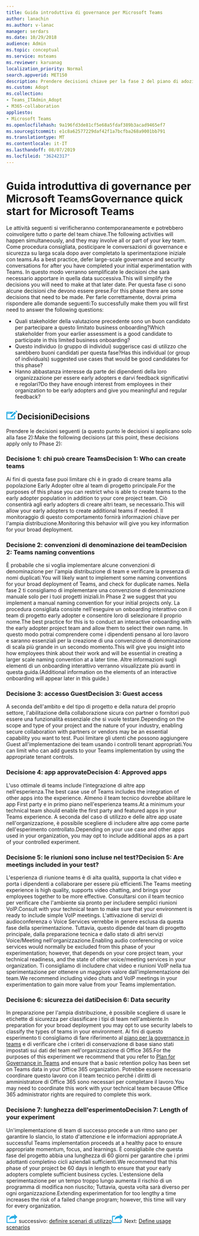 ```yaml
---
title: Guida introduttiva di governance per Microsoft Teams
author: lanachin
ms.author: v-lanac
manager: serdars
ms.date: 10/29/2018
audience: Admin
ms.topic: conceptual
ms.service: msteams
ms.reviewer: karuanag
localization_priority: Normal
search.appverid: MET150
description: Prendere decisioni chiave per la fase 2 del piano di adozione
ms.custom: Adopt
ms.collection:
- Teams_ITAdmin_Adopt
- M365-collaboration
appliesto:
- Microsoft Teams
ms.openlocfilehash: 9a196fd3de81cf5e68a5fdaf389b3acad9465ef7
ms.sourcegitcommit: e1c8a62577229daf42f1a7bcfba268a9001bb791
ms.translationtype: MT
ms.contentlocale: it-IT
ms.lasthandoff: 08/07/2019
ms.locfileid: "36242317"
---
```

# <a name="governance-quick-start-for-microsoft-teams"></a><span data-ttu-id="4ac68-103">Guida introduttiva di governance per Microsoft Teams</span><span class="sxs-lookup"><span data-stu-id="4ac68-103">Governance quick start for Microsoft Teams</span></span>

<span data-ttu-id="4ac68-104">Le attività seguenti si verificheranno contemporaneamente e potrebbero coinvolgere tutto o parte del team chiave.</span><span class="sxs-lookup"><span data-stu-id="4ac68-104">The following activities will happen simultaneously, and they may involve all or part of your key team.</span></span> <span data-ttu-id="4ac68-105">Come procedura consigliata, posticipare le conversazioni di governance e sicurezza su larga scala dopo aver completato la sperimentazione iniziale con teams.</span><span class="sxs-lookup"><span data-stu-id="4ac68-105">As a best practice, defer large-scale governance and security conversations for after you have completed your initial experimentation with Teams.</span></span> <span data-ttu-id="4ac68-106">In questo modo verranno semplificate le decisioni che sarà necessario apportare in quella data successiva.</span><span class="sxs-lookup"><span data-stu-id="4ac68-106">This will simplify the decisions you will need to make at that later date.</span></span> <span data-ttu-id="4ac68-107">Per questa fase ci sono alcune decisioni che devono essere prese.</span><span class="sxs-lookup"><span data-stu-id="4ac68-107">For this phase there are some decisions that need to be made.</span></span> <span data-ttu-id="4ac68-108">Per farle correttamente, dovrai prima rispondere alle domande seguenti:</span><span class="sxs-lookup"><span data-stu-id="4ac68-108">To successfully make them you will first need to answer the following questions:</span></span>

- <span data-ttu-id="4ac68-109">Quali stakeholder della valutazione precedente sono un buon candidato per partecipare a questo limitato business onboarding?</span><span class="sxs-lookup"><span data-stu-id="4ac68-109">Which stakeholder from your earlier assessment is a good candidate to participate in this limited business onboarding?</span></span>
- <span data-ttu-id="4ac68-110">Questo individuo (o gruppo di individui) suggerisce casi di utilizzo che sarebbero buoni candidati per questa fase?</span><span class="sxs-lookup"><span data-stu-id="4ac68-110">Has this individual (or group of individuals) suggested use cases that would be good candidates for this phase?</span></span>  
- <span data-ttu-id="4ac68-111">Hanno abbastanza interesse da parte dei dipendenti della loro organizzazione per essere early adopters e darvi feedback significativi e regolari?</span><span class="sxs-lookup"><span data-stu-id="4ac68-111">Do they have enough interest from employees in their organization to be early adopters and give you meaningful and regular feedback?</span></span> 

## <a name="an-icon-representing-a-decision-pointmediateams-adoption-decision-iconpngdecisions"></a>![Icona che rappresenta un punto decisionale](media/teams-adoption-decision-icon.png)<span data-ttu-id="4ac68-113">Decisioni</span><span class="sxs-lookup"><span data-stu-id="4ac68-113">Decisions</span></span>

<span data-ttu-id="4ac68-114">Prendere le decisioni seguenti (a questo punto le decisioni si applicano solo alla fase 2):</span><span class="sxs-lookup"><span data-stu-id="4ac68-114">Make the following decisions (at this point, these decisions apply only to Phase 2):</span></span>

### <a name="decision-1-who-can-create-teams"></a><span data-ttu-id="4ac68-115">Decisione 1: chi può creare Teams</span><span class="sxs-lookup"><span data-stu-id="4ac68-115">Decision 1: Who can create teams</span></span> 

<span data-ttu-id="4ac68-116">Ai fini di questa fase puoi limitare chi è in grado di creare teams alla popolazione Early Adopter oltre al team di progetto principale.</span><span class="sxs-lookup"><span data-stu-id="4ac68-116">For the purposes of this phase you can restrict who is able to create teams to the early adopter population in addition to your core project team.</span></span> <span data-ttu-id="4ac68-117">Ciò consentirà agli early adopters di creare altri team, se necessario.</span><span class="sxs-lookup"><span data-stu-id="4ac68-117">This will allow your early adopters to create additional teams if needed.</span></span> <span data-ttu-id="4ac68-118">Il monitoraggio di questo comportamento fornirà informazioni chiave per l'ampia distribuzione.</span><span class="sxs-lookup"><span data-stu-id="4ac68-118">Monitoring this behavior will give you key information for your broad deployment.</span></span>

### <a name="decision-2-teams-naming-conventions"></a><span data-ttu-id="4ac68-119">Decisione 2: convenzioni di denominazione dei team</span><span class="sxs-lookup"><span data-stu-id="4ac68-119">Decision 2: Teams naming conventions</span></span> 

<span data-ttu-id="4ac68-120">È probabile che si voglia implementare alcune convenzioni di denominazione per l'ampia distribuzione di team e verificare la presenza di nomi duplicati.</span><span class="sxs-lookup"><span data-stu-id="4ac68-120">You will likely want to implement some naming conventions for your broad deployment of Teams, and check for duplicate names.</span></span> <span data-ttu-id="4ac68-121">Nella fase 2 ti consigliamo di implementare una convenzione di denominazione manuale solo per i tuoi progetti iniziali.</span><span class="sxs-lookup"><span data-stu-id="4ac68-121">In Phase 2 we suggest that you implement a manual naming convention for your initial projects only.</span></span> <span data-ttu-id="4ac68-122">La procedura consigliata consiste nell'eseguire un onboarding interattivo con il team di progetto early adopter e consentire loro di selezionare il proprio nome.</span><span class="sxs-lookup"><span data-stu-id="4ac68-122">The best practice for this is to conduct an interactive onboarding with the early adopter project team and allow them to select their own name.</span></span> <span data-ttu-id="4ac68-123">In questo modo potrai comprendere come i dipendenti pensano al loro lavoro e saranno essenziali per la creazione di una convenzione di denominazione di scala più grande in un secondo momento.</span><span class="sxs-lookup"><span data-stu-id="4ac68-123">This will give you insight into how employees think about their work and will be essential in creating a larger scale naming convention at a later time.</span></span> <span data-ttu-id="4ac68-124">Altre informazioni sugli elementi di un onboarding interattivo verranno visualizzate più avanti in questa guida.</span><span class="sxs-lookup"><span data-stu-id="4ac68-124">(Additional information on the elements of an interactive onboarding will appear later in this guide.)</span></span>

### <a name="decision-3-guest-access"></a><span data-ttu-id="4ac68-125">Decisione 3: accesso Guest</span><span class="sxs-lookup"><span data-stu-id="4ac68-125">Decision 3: Guest access</span></span>

<span data-ttu-id="4ac68-126">A seconda dell'ambito e del tipo di progetto e della natura del proprio settore, l'abilitazione della collaborazione sicura con partner o fornitori può essere una funzionalità essenziale che si vuole testare.</span><span class="sxs-lookup"><span data-stu-id="4ac68-126">Depending on the scope and type of your project and the nature of your industry, enabling secure collaboration with partners or vendors may be an essential capability you want to test.</span></span> <span data-ttu-id="4ac68-127">Puoi limitare gli utenti che possono aggiungere Guest all'implementazione dei team usando i controlli tenant appropriati.</span><span class="sxs-lookup"><span data-stu-id="4ac68-127">You can limit who can add guests to your Teams implementation by using the appropriate tenant controls.</span></span> 

### <a name="decision-4-approved-apps"></a><span data-ttu-id="4ac68-128">Decisione 4: app approvate</span><span class="sxs-lookup"><span data-stu-id="4ac68-128">Decision 4: Approved apps</span></span>

<span data-ttu-id="4ac68-129">L'uso ottimale di teams include l'integrazione di altre app nell'esperienza.</span><span class="sxs-lookup"><span data-stu-id="4ac68-129">The best case use of Teams includes the integration of other apps into the experience.</span></span> <span data-ttu-id="4ac68-130">Almeno il team tecnico dovrebbe abilitare le app First party e in primo piano nell'esperienza teams.</span><span class="sxs-lookup"><span data-stu-id="4ac68-130">At a minimum your technical team should enable the first party and featured apps in your Teams experience.</span></span> <span data-ttu-id="4ac68-131">A seconda del caso di utilizzo e delle altre app usate nell'organizzazione, è possibile scegliere di includere altre app come parte dell'esperimento controllato.</span><span class="sxs-lookup"><span data-stu-id="4ac68-131">Depending on your use case and other apps used in your organization, you may opt to include additional apps as a part of your controlled experiment.</span></span> 

### <a name="decision-5-are-meetings-included-in-your-test"></a><span data-ttu-id="4ac68-132">Decisione 5: le riunioni sono incluse nel test?</span><span class="sxs-lookup"><span data-stu-id="4ac68-132">Decision 5: Are meetings included in your test?</span></span> 

<span data-ttu-id="4ac68-133">L'esperienza di riunione teams è di alta qualità, supporta la chat video e porta i dipendenti a collaborare per essere più efficienti.</span><span class="sxs-lookup"><span data-stu-id="4ac68-133">The Teams meeting experience is high quality, supports video chatting, and brings your employees together to be more effective.</span></span> <span data-ttu-id="4ac68-134">Consultarsi con il team tecnico per verificare che l'ambiente sia pronto per includere semplici riunioni VoIP.</span><span class="sxs-lookup"><span data-stu-id="4ac68-134">Consult with your technical team to make sure that your environment is ready to include simple VoIP meetings.</span></span> <span data-ttu-id="4ac68-135">L'attivazione di servizi di audioconferenza o Voice Services verrebbe in genere esclusa da questa fase della sperimentazione. Tuttavia, questo dipende dal team di progetto principale, dalla preparazione tecnica e dallo stato di altri servizi Voice/Meeting nell'organizzazione.</span><span class="sxs-lookup"><span data-stu-id="4ac68-135">Enabling audio conferencing or voice services would normally be excluded from this phase of your experimentation; however, that depends on your core project team, your technical readiness, and the state of other voice/meeting services in your organization.</span></span> <span data-ttu-id="4ac68-136">Ti consigliamo di includere chat video e riunioni VoIP nella tua sperimentazione per ottenere un maggiore valore dall'implementazione dei team.</span><span class="sxs-lookup"><span data-stu-id="4ac68-136">We recommend including video chats and VoIP meetings in your experimentation to gain more value from your Teams implementation.</span></span> 

### <a name="decision-6--data-security"></a><span data-ttu-id="4ac68-137">Decisione 6: sicurezza dei dati</span><span class="sxs-lookup"><span data-stu-id="4ac68-137">Decision 6:  Data security</span></span>

<span data-ttu-id="4ac68-138">In preparazione per l'ampia distribuzione, è possibile scegliere di usare le etichette di sicurezza per classificare i tipi di team nell'ambiente.</span><span class="sxs-lookup"><span data-stu-id="4ac68-138">In preparation for your broad deployment you may opt to use security labels to classify the types of teams in your environment.</span></span> <span data-ttu-id="4ac68-139">Ai fini di questo esperimento ti consigliamo di fare riferimento al [piano per la governance in teams](plan-teams-governance.md) e di verificare che i criteri di conservazione di base siano stati impostati sui dati del team nell'organizzazione di Office 365.</span><span class="sxs-lookup"><span data-stu-id="4ac68-139">For the purposes of this experiment we recommend that you refer to [Plan for Governance in Teams](plan-teams-governance.md) and ensure that a basic retention policy has been set on Teams data in your Office 365 organization.</span></span> <span data-ttu-id="4ac68-140">Potrebbe essere necessario coordinare questo lavoro con il team tecnico perché i diritti di amministratore di Office 365 sono necessari per completare il lavoro.</span><span class="sxs-lookup"><span data-stu-id="4ac68-140">You may need to coordinate this work with your technical team because Office 365 administrator rights are required to complete this work.</span></span>

### <a name="decision-7-length-of-your-experiment"></a><span data-ttu-id="4ac68-141">Decisione 7: lunghezza dell'esperimento</span><span class="sxs-lookup"><span data-stu-id="4ac68-141">Decision 7: Length of your experiment</span></span>

<span data-ttu-id="4ac68-142">Un'implementazione di team di successo procede a un ritmo sano per garantire lo slancio, lo stato d'attenzione e le informazioni appropriate.</span><span class="sxs-lookup"><span data-stu-id="4ac68-142">A successful Teams implementation proceeds at a healthy pace to ensure appropriate momentum, focus, and learnings.</span></span> <span data-ttu-id="4ac68-143">È consigliabile che questa fase del progetto abbia una lunghezza di 60 giorni per garantire che i primi adottanti completino cicli aziendali sufficienti.</span><span class="sxs-lookup"><span data-stu-id="4ac68-143">We recommend that this phase of your project be 60 days in length to ensure that your early adopters complete sufficient business cycles.</span></span> <span data-ttu-id="4ac68-144">L'estensione della sperimentazione per un tempo troppo lungo aumenta il rischio di un programma di modifica non riuscito; Tuttavia, questa volta sarà diverso per ogni organizzazione.</span><span class="sxs-lookup"><span data-stu-id="4ac68-144">Extending experimentation for too lengthy a time increases the risk of a failed change program; however, this time will vary for every organization.</span></span>  

<span data-ttu-id="4ac68-145">![Icona che rappresenta il passaggio](media/teams-adoption-next-icon.png) successivo: [definire scenari di utilizzo](teams-adoption-define-usage-scenarios.md)</span><span class="sxs-lookup"><span data-stu-id="4ac68-145">![An icon representing the next step](media/teams-adoption-next-icon.png) Next: [Define usage scenarios](teams-adoption-define-usage-scenarios.md)</span></span>

